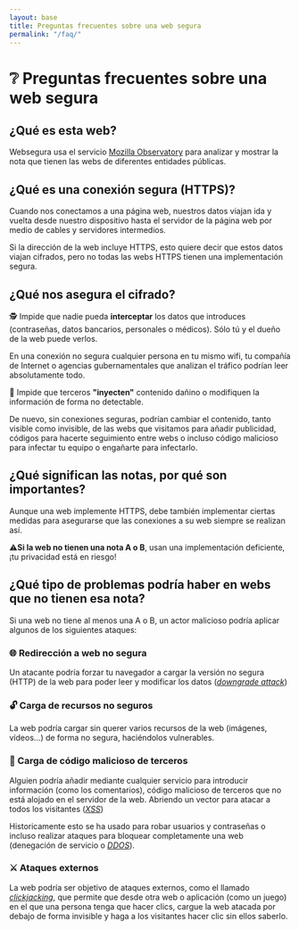 ```yaml
---
layout: base
title: Preguntas frecuentes sobre una web segura
permalink: "/faq/"
---
```

# ❔ Preguntas frecuentes sobre una web segura

## ¿Qué es esta web?

Websegura usa el servicio [Mozilla Observatory](https://observatory.mozilla.org/) para analizar y mostrar la nota que tienen las webs de diferentes entidades públicas.

## ¿Qué es una conexión segura (HTTPS)?
Cuando nos conectamos a una página web, nuestros datos viajan ida y vuelta desde nuestro dispositivo hasta el servidor de la página web por medio de cables y servidores intermedios.

Si la dirección de la web incluye HTTPS, esto quiere decir que estos datos viajan cifrados, pero no todas las webs HTTPS tienen una implementación segura.

## ¿Qué nos asegura el cifrado?

🕵 Impide que nadie pueda **interceptar** los datos que introduces (contraseñas, datos bancarios, personales o médicos). Sólo tú y el dueño de la web puede verlos.

En una conexión no segura cualquier persona en tu mismo wifi, tu compañía de Internet o agencias gubernamentales que analizan el tráfico podrían leer absolutamente todo.

💉 Impide que terceros **"inyecten"** contenido dañino o modifiquen la información de forma no detectable.

De nuevo, sin conexiones seguras, podrían cambiar el contenido, tanto visible como invisible, de las webs que visitamos para añadir publicidad, códigos para hacerte seguimiento entre webs o incluso código malicioso para infectar tu equipo o engañarte para infectarlo.

## ¿Qué significan las notas, por qué son importantes?

Aunque una web implemente HTTPS, debe también implementar ciertas medidas para asegurarse que las conexiones a su web siempre se realizan así.

⚠**Si la web no tienen una nota A o B**, usan una implementación deficiente, ¡tu privacidad está en riesgo!

## ¿Qué tipo de problemas podría haber en webs que no tienen esa nota?

Si una web no tiene al menos una A o B, un actor malicioso podría aplicar algunos de los siguientes ataques:

### 🌐 Redirección a web no segura

Un atacante podría forzar tu navegador a cargar la versión no segura (HTTP) de la web para poder leer y modificar los datos ([_downgrade attack_](https://en.wikipedia.org/wiki/Downgrade_attack))

### 🔓 Carga de recursos no seguros

La web podría cargar sin querer varios recursos de la web (imágenes, vídeos...) de forma no segura, haciéndolos vulnerables.

### 👿 Carga de código malicioso de terceros

Alguien podría añadir mediante cualquier servicio para introducir información (como los comentarios), código malicioso de terceros que no está alojado en el servidor de la web. Abriendo un vector para atacar a todos los visitantes ([_XSS_](https://es.wikipedia.org/wiki/Cross-site_scripting))

Historicamente esto se ha usado para robar usuarios y contraseñas o incluso realizar ataques para bloquear completamente una web (denegación de servicio o [_DDOS_](https://es.wikipedia.org/wiki/Ataque_de_denegaci%C3%B3n_de_servicio)).

### ⚔ Ataques externos

La web podría ser objetivo de ataques externos, como el llamado [_clickjacking_](https://es.wikipedia.org/wiki/Clickjacking), que permite que desde otra web o aplicación (como un juego) en el que una persona tenga que hacer clics, cargue la web atacada por debajo de forma invisible y haga a los visitantes hacer clic sin ellos saberlo.
